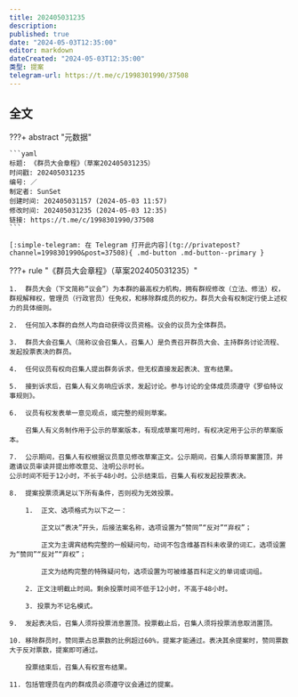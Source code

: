 ```yaml
---
title: 202405031235
description:
published: true
date: "2024-05-03T12:35:00"
editor: markdown
dateCreated: "2024-05-03T12:35:00"
类型: 提案
telegram-url: https://t.me/c/1998301990/37508
---
```


## 全文

???+ abstract "元数据"

    ```yaml
    标题: 《群员大会章程》（草案202405031235）
    时间戳: 202405031235
    编号: ／
    制定者: SunSet
    创建时间: 202405031157 (2024-05-03 11:57)
    修改时间: 202405031235 (2024-05-03 12:35)
    链接: https://t.me/c/1998301990/37508
    ```

    [:simple-telegram: 在 Telegram 打开此内容](tg://privatepost?channel=1998301990&post=37508){ .md-button .md-button--primary }

???+ rule "《群员大会章程》（草案202405031235）"

    1.  群员大会（下文简称“议会”）为本群的最高权力机构，拥有群规修改（立法、修法）权，群规解释权，管理员（行政官员）任免权，和移除群成员的权力。群员大会有权制定行使上述权力的具体细则。

    2.  任何加入本群的自然人均自动获得议员资格。议会的议员为全体群员。

    3.  群员大会召集人（简称议会召集人，召集人）是负责召开群员大会、主持群务讨论流程、发起投票表决的群员。

    4.  任何议员有权向召集人提出群务诉求，但无权直接发起表决、宣布结果。

    5.  接到诉求后，召集人有义务响应诉求，发起讨论。参与讨论的全体成员须遵守《罗伯特议事规则》。

    6.  议员有权发表单一意见观点，或完整的规则草案。

        召集人有义务制作用于公示的草案版本，有现成草案可用时，有权决定用于公示的草案版本。

    7.  公示期间，召集人有权根据议员意见修改草案正文。公示期间，召集人须将草案置顶，并邀请议员审读并提出修改意见、注明公示时长。
    公示时间不短于12小时，不长于48小时。公示结束后，召集人有权发起投票表决。

    8.  提案投票须满足以下所有条件，否则视为无效投票。

        1.  正文、选项格式为以下之一：

            正文以“表决”开头，后接法案名称，选项设置为“赞同”“反对”“弃权”；

            正文为主谓宾结构完整的一般疑问句，动词不包含维基百科未收录的词汇，选项设置为“赞同”“反对”“弃权”；

            正文为结构完整的特殊疑问句，选项设置为可被维基百科定义的单词或词组。

        2. 正文注明截止时间。剩余投票时间不低于12小时，不高于48小时。

        3. 投票为不记名模式。

    9.  发起表决后，召集人须将投票消息置顶。投票截止后，召集人须将投票消息取消置顶。

    10. 移除群员时，赞同票占总票数的比例超过60%，提案才能通过。表决其余提案时，赞同票数大于反对票数，提案即可通过。

        投票结束后，召集人有权宣布结果。

    11. 包括管理员在内的群成员必须遵守议会通过的提案。
